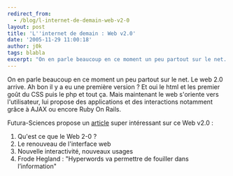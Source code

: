 ```yaml
---
redirect_from:
  - /blog/l-internet-de-demain-web-v2-0
layout: post
title: 'L''internet de demain : Web v2.0'
date: '2005-11-29 11:00:18'
author: j0k
tags: blabla
excerpt: "On en parle beaucoup en ce moment un peu partout sur le net. Le web 2.0 arrive. Ah bon il y a eu une première version ? Et oui le html et les premier goût du CSS puis le php et tout ça.   Mais maintenant le web s'oriente vers l'utilisateur, lui propose des applications et des interactions notamment grâce à AJAX ou encore Ruby On Rails.  \n  \nFutura-Sciences      …"
---
```


On en parle beaucoup en ce moment un peu partout sur le net. Le web 2.0 arrive. Ah bon il y a eu une première version ? Et oui le html et les premier goût du CSS puis le php et tout ça.   Mais maintenant le web s'oriente vers l'utilisateur, lui propose des applications et des interactions notamment grâce à AJAX ou encore Ruby On Rails.

Futura-Sciences propose un [article](http://www.futura-sciences.com/comprendre/d/dossier582-1.php) super intéressant sur ce Web v2.0 :

   1. Qu'est ce que le Web 2-0 ?
   2. Le renouveau de l'interface web
   3. Nouvelle interactivité, nouveaux usages
   4. Frode Hegland : "Hyperwords va permettre de fouiller dans l’information"
